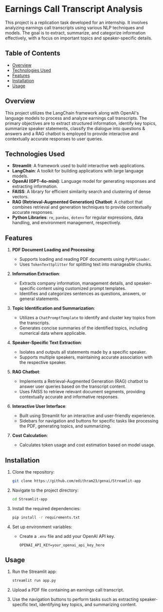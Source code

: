 # Earnings Call Transcript Analysis

This project is a replication task developed for an internship. It involves analyzing earnings call transcripts using various NLP techniques and models. The goal is to extract, summarize, and categorize information effectively, with a focus on important topics and speaker-specific details.

## Table of Contents

- [Overview](#overview)
- [Technologies Used](#technologies-used)
- [Features](#features)
- [Installation](#installation)
- [Usage](#usage)

## Overview

This project utilizes the LangChain framework along with OpenAI's language models to process and analyze earnings call transcripts. The primary objectives are to extract structured information, identify key topics, summarize speaker statements, classify the dialogue into questions & answers and a RAG chatbot is employed to provide interactive and contextually accurate responses to user queries. 

## Technologies Used

- **Streamlit**: A framework used to build interactive web applications.
- **LangChain**: A toolkit for building applications with large language models.
- **OpenAI (GPT-4o-mini)**: Language model for generating responses and extracting information.
- **FAISS**: A library for efficient similarity search and clustering of dense vectors.
- **RAG (Retrieval-Augmented Generation) Chatbot**: A chatbot that combines retrieval and generation techniques to provide contextually accurate responses.
- **Python Libraries**: `re`, `pandas`, `dotenv` for regular expressions, data handling, and environment management, respectively.

## Features

1. **PDF Document Loading and Processing**:
   - Supports loading and reading PDF documents using `PyPDFLoader`.
   - Uses `TokenTextSplitter` for splitting text into manageable chunks.

2. **Information Extraction**:
   - Extracts company information, management details, and speaker-specific content using customized prompt templates.
   - Identifies and categorizes sentences as questions, answers, or general statements.

3. **Topic Identification and Summarization**:
   - Utilizes a `ChatPromptTemplate` to identify and cluster key topics from the transcripts.
   - Generates concise summaries of the identified topics, including numerical data where applicable.

4. **Speaker-Specific Text Extraction**:
   - Isolates and outputs all statements made by a specific speaker.
   - Supports multiple speakers, maintaining accurate association with the respective speaker.
5. **RAG Chatbot**:
   - Implements a Retrieval-Augmented Generation (RAG) chatbot to answer user queries based on the transcript content.
   - Uses FAISS to retrieve relevant document segments, providing contextually accurate and informative responses.

6. **Interactive User Interface**:
   - Built using Streamlit for an interactive and user-friendly experience.
   - Sidebars for navigation and buttons for specific tasks like processing the PDF, generating topics, and summarizing.

7. **Cost Calculation**:
   - Calculates token usage and cost estimation based on model usage.

## Installation

1. Clone the repository:

   ```bash
   git clone https://github.com/edithram23/genai/Streamlit-app
   ```

2. Navigate to the project directory:

   ```bash
   cd Streamlit-app
   ```

3. Install the required dependencies:

   ```bash
   pip install -r requirements.txt
   ```

4. Set up environment variables:

   - Create a `.env` file and add your OpenAI API key.

     ```text
     OPENAI_API_KEY=your_openai_api_key_here
     ```

## Usage

1. Run the Streamlit app:

   ```bash
   streamlit run app.py
   ```

2. Upload a PDF file containing an earnings call transcript.

3. Use the navigation buttons to perform tasks such as extracting speaker-specific text, identifying key topics, and summarizing content.
